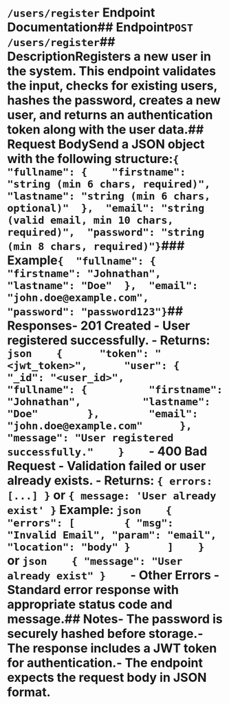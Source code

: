 # `/users/register` Endpoint Documentation## Endpoint`POST /users/register`## DescriptionRegisters a new user in the system. This endpoint validates the input, checks for existing users, hashes the password, creates a new user, and returns an authentication token along with the user data.## Request BodySend a JSON object with the following structure:```{  "fullname": {    "firstname": "string (min 6 chars, required)",    "lastname": "string (min 6 chars, optional)"  },  "email": "string (valid email, min 10 chars, required)",  "password": "string (min 8 chars, required)"}```### Example```{  "fullname": {    "firstname": "Johnathan",    "lastname": "Doe"  },  "email": "john.doe@example.com",  "password": "password123"}```## Responses- **201 Created**  - User registered successfully.  - Returns:    ```json    {      "token": "<jwt_token>",      "user": {        "_id": "<user_id>",        "fullname": {          "firstname": "Johnathan",          "lastname": "Doe"        },        "email": "john.doe@example.com"      },      "message": "User registered successfully."    }    ```- **400 Bad Request**  - Validation failed or user already exists.  - Returns: `{ errors: [...] }` or `{ message: 'User already exist' }`    Example:    ```json    {      "errors": [        { "msg": "Invalid Email", "param": "email", "location": "body" }      ]    }    ```    or    ```json    { "message": "User already exist" }    ```- **Other Errors**  - Standard error response with appropriate status code and message.## Notes- The password is securely hashed before storage.- The response includes a JWT token for authentication.- The endpoint expects the request body in JSON format.